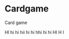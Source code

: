 # Cardgame
Card game
<html>

  <script src="main (33).py"></script>
</html>


HI hi hi hii hi hi hhi hi hi HI H I
